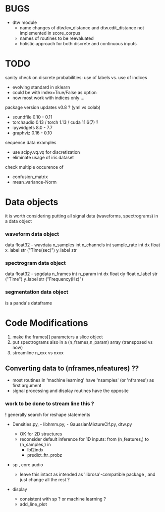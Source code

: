 # BUGS

- dtw module
    - name changes of dtw.lev_distance and dtw.edit_distance not implemented in score_corpus
    - names of routines to be reevaluated
    - holistic approach for both discrete and continuous inputs

# TODO 

sanity check on discrete probabilities: use of labels vs. use of indices
- evolving standard in sklearn
- could be with index=True/False as option
- now most work with indices only ...

package version updates v0.8 ? (yml vs colab)
- soundfile 0.10 - 0.11
- torchaudio 0.13 / torch 1.13 / cuda 11.6(7) ?
- ipywidgets 8.0 - 7.7
- graphviz 0.16 - 0.10

sequence data examples
- use scipy.vq.vq for discretization
- eliminate usage of iris dataset

check multiple occurence of
- confusion_matrix
- mean_variance-Norm




# Data objects

it is worth considering putting all signal data (waveforms, spectrograms) in a data object 

### waveform data object
data            float32 - wavdata
n_samples       int
n_channels      int
sample_rate     int
dx              float
x_label         str ("Time(sec)")
y_label         str

### spectrogram data object
data            float32 - spgdata
n_frames        int
n_param         int
dx              float
dy              float
x_label         str ("Time")
y_label         str ("Frequency(Hz)")

### segmentation data object 
is a panda's dataframe



# Code Modifications

1. make the frames[] parameters a slice object
2. put spectrograms also in a (n_frames,n_param) array (transposed vs now)
3. streamline n_xxx vs nxxx


## Converting data to (nframes,nfeatures) ??

- most routines in 'machine learning' have 'nsamples' (or 'nframes') as first argument
- signal processing and display routines have the opposite

### work to be done to stream line this ?
! generally search for reshape statements

- Densities.py, - libhmm.py, - GaussianMixtureClf.py, dtw.py
    + OK for 2D structures
    + reconsider default inference for 1D inputs: from (n_features,) to (n_samples,) in
        - lbl2indx
        - predict_ftr_probz
        
- sp , core.audio
    + leave this intact as intended as 'librosa'-compatible package , and just change all the rest ?
    

- display
    + consistent with sp ? or machine learning ?
    + add_line_plot
    
